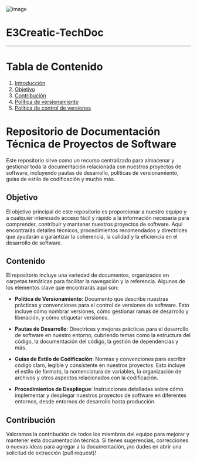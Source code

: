 ![image](https://github.com/crodrigr/E3Creatic-TechDoc/assets/31961588/14bd29f8-9fbd-4ac3-ad60-b6fdfba6887a)



# E3Creatic-TechDoc

---


# Tabla de Contenido

1. [Introducción](#Repositorio-de-Documentación-Técnica-de-Proyectos-de-Software)
2. [Objetivo](#Objetivo)
3. [Contribución](#Contribución)
4. [Política de versionamiento](Documents/Version/01-PoliticaVersionamiento.md)
5. [Política de control de versiones](Documents/Version/02-ControlVersionesGitLab.md)
  



# Repositorio de Documentación Técnica de Proyectos de Software

Este repositorio sirve como un recurso centralizado para almacenar y gestionar toda la documentación relacionada con nuestros proyectos de software, incluyendo pautas de desarrollo, políticas de versionamiento, guías de estilo de codificación y mucho más.

## Objetivo

El objetivo principal de este repositorio es proporcionar a nuestro equipo y a cualquier interesado acceso fácil y rápido a la información necesaria para comprender, contribuir y mantener nuestros proyectos de software. Aquí encontrarás detalles técnicos, procedimientos recomendados y directrices que ayudarán a garantizar la coherencia, la calidad y la eficiencia en el desarrollo de software.

## Contenido

El repositorio incluye una variedad de documentos, organizados en carpetas temáticas para facilitar la navegación y la referencia. Algunos de los elementos clave que encontrarás aquí son:

- **Política de Versionamiento**: Documento que describe nuestras prácticas y convenciones para el control de versiones de software. Esto incluye cómo nombrar versiones, cómo gestionar ramas de desarrollo y liberación, y cómo etiquetar versiones.

- **Pautas de Desarrollo**: Directrices y mejores prácticas para el desarrollo de software en nuestro entorno, cubriendo temas como la estructura del código, la documentación del código, la gestión de dependencias y más.

- **Guías de Estilo de Codificación**: Normas y convenciones para escribir código claro, legible y consistente en nuestros proyectos. Esto incluye el estilo de formato, la nomenclatura de variables, la organización de archivos y otros aspectos relacionados con la codificación.

- **Procedimientos de Despliegue**: Instrucciones detalladas sobre cómo implementar y desplegar nuestros proyectos de software en diferentes entornos, desde entornos de desarrollo hasta producción.

## Contribución

Valoramos la contribución de todos los miembros del equipo para mejorar y mantener esta documentación técnica. Si tienes sugerencias, correcciones o nuevas ideas para agregar a la documentación, ¡no dudes en abrir una solicitud de extracción (pull request)!


